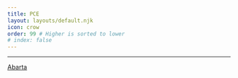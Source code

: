 ```yaml
---
title: PCE
layout: layouts/default.njk
icon: crow
order: 99 # Higher is sorted to lower
# index: false
---
```

---
[Abarta](Abarta)